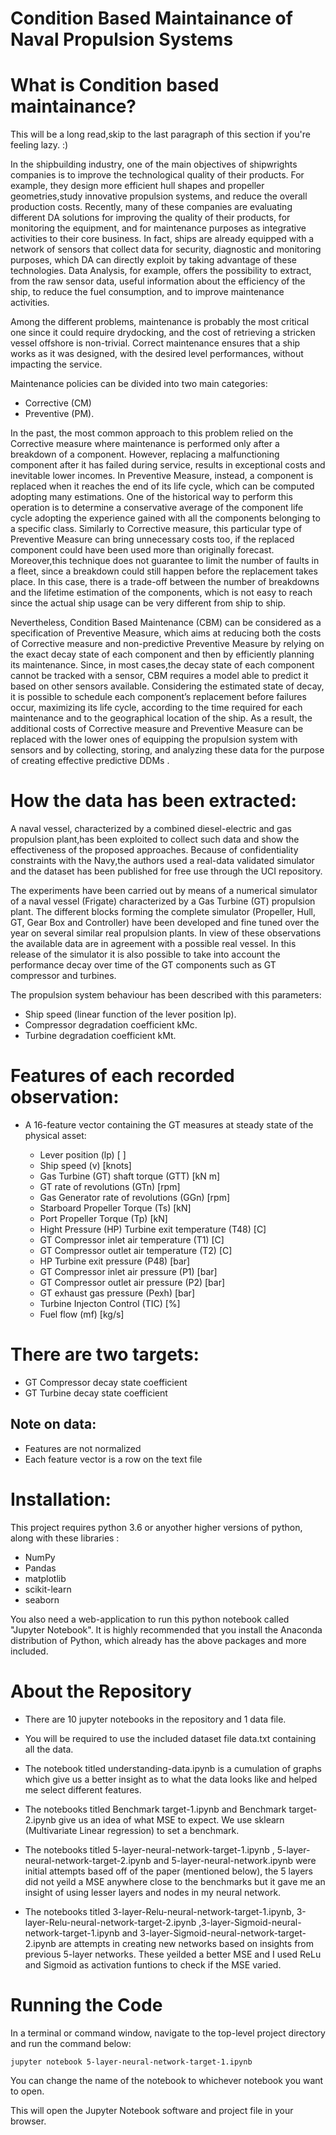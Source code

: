 # Condition Based Maintainance of Naval Propulsion Systems

# What is Condition based maintainance?
This will be a long read,skip to the last paragraph of this section if you're feeling lazy.   :) 

In the shipbuilding industry, one of the main objectives of shipwrights companies is to improve the technological quality of their products. For example, they design more efficient hull shapes and propeller geometries,study innovative propulsion systems, and reduce the overall production costs. Recently, many of these companies are evaluating different DA solutions for improving the quality of their products, for monitoring the equipment, and for maintenance purposes as integrative activities to their core business. In fact, ships are already equipped with a network of sensors that collect data for security, diagnostic and monitoring purposes, which DA can directly exploit
by taking advantage of these technologies. Data Analysis, for example, offers the possibility to extract, from the raw sensor data, useful information about the efficiency of the ship, to reduce the fuel consumption, and to improve maintenance activities. 

Among the different problems, maintenance is probably the most critical one since it could require drydocking, and the cost of retrieving a stricken vessel offshore is non-trivial. Correct maintenance ensures that a ship works as it was designed, with the desired level performances, without impacting the service.

Maintenance policies can be divided into two main categories:
- Corrective (CM)
- Preventive (PM).

In the past, the most common approach to this problem relied on the Corrective measure where maintenance is performed only after a breakdown of a component. However, replacing a malfunctioning component after it has failed during service, results in exceptional costs and inevitable lower incomes. In Preventive Measure, instead, a component is replaced when it reaches the end of its life cycle, which can be computed adopting many estimations. One of the historical way to perform this operation is to determine a conservative average of the component life cycle adopting the experience gained with all the components belonging to a specific class. Similarly to Corrective measure, this particular type of Preventive Measure can bring unnecessary costs too, if the replaced component could have been used more than originally forecast. Moreover,this technique does not guarantee to limit the number of faults in a fleet, since a breakdown could still happen before the replacement takes place. In this case, there is a trade-off between the number of breakdowns and the lifetime
estimation of the components, which is not easy to reach since the actual ship usage can be very different from ship to ship. 

Nevertheless, Condition Based Maintenance (CBM) can be considered as a specification of Preventive Measure, which aims at reducing both the costs of Corrective measure and non-predictive Preventive Measure by relying on the exact decay state of each component and then by efficiently planning its maintenance. Since, in most cases,the decay state of each component cannot be tracked with a sensor, CBM requires a model able to predict it based on other sensors available. Considering the estimated state of decay, it is possible to schedule each component’s replacement before failures occur, maximizing its life cycle, according to the time required for each maintenance and to the geographical location of the ship. As a result, the additional costs of Corrective measure and Preventive Measure can be replaced with the lower ones of equipping the propulsion system with sensors and by collecting, storing, and analyzing these data for the purpose of creating effective predictive DDMs .


# How the data has been extracted:

A naval vessel, characterized by a combined diesel-electric and gas propulsion plant,has been exploited to collect such data and show the effectiveness of the proposed approaches. Because of confidentiality constraints with the Navy,the authors used a real-data validated simulator and the dataset has been published for free use through the UCI repository.

The experiments have been carried out by means of a numerical simulator of a naval vessel (Frigate) characterized by a Gas Turbine (GT) propulsion plant. The different blocks forming the complete simulator (Propeller, Hull, GT, Gear Box and Controller) have been developed and fine tuned over the year on several similar real propulsion plants. In view of these observations the available data are in agreement with a possible real vessel. 
In this release of the simulator it is also possible to take into account the performance decay over time of the GT components such as GT compressor and turbines. 

The propulsion system behaviour has been described with this parameters: 

- Ship speed (linear function of the lever position lp). 
- Compressor degradation coefficient kMc. 
- Turbine degradation coefficient kMt. 


# Features of each recorded observation:

- A 16-feature vector containing the GT measures at steady state of the physical asset:

  -  Lever position (lp) [ ]
  -  Ship speed (v) [knots]
  -  Gas Turbine (GT) shaft torque (GTT) [kN m]
  -  GT rate of revolutions (GTn) [rpm]
  -  Gas Generator rate of revolutions (GGn) [rpm]
  -  Starboard Propeller Torque (Ts) [kN]
  -  Port Propeller Torque (Tp) [kN]
  -  Hight Pressure (HP) Turbine exit temperature (T48) [C]
  -  GT Compressor inlet air temperature (T1) [C]
  -  GT Compressor outlet air temperature (T2) [C]
  -  HP Turbine exit pressure (P48) [bar]
  -  GT Compressor inlet air pressure (P1) [bar]
  -  GT Compressor outlet air pressure (P2) [bar]
  -  GT exhaust gas pressure (Pexh) [bar]
  -  Turbine Injecton Control (TIC) [%]
  -  Fuel flow (mf) [kg/s]

# There are two targets:

- GT Compressor decay state coefficient
- GT Turbine decay state coefficient

## Note on data:
- Features are not normalized
- Each feature vector is a row on the text file

# Installation:

This project requires python 3.6 or anyother higher versions of python, along with these libraries :

- NumPy
- Pandas
- matplotlib
- scikit-learn
- seaborn

You also need a web-application to run this python notebook called "Jupyter Notebook". It is highly recommended that you install the Anaconda distribution of Python, which already has the above packages and more included.

# About the Repository

- There are 10 jupyter notebooks in the repository and 1 data file.

- You will be required to use the included dataset file data.txt containing all the data.

- The notebook titled understanding-data.ipynb is a cumulation of graphs which give us a better insight as to what the data looks like and helped me select different features. 

- The notebooks titled Benchmark target-1.ipynb and Benchmark target-2.ipynb give us an idea of what MSE to expect. We use sklearn (Multivariate Linear regression) to set a benchmark.

- The notebooks titled 5-layer-neural-network-target-1.ipynb , 5-layer-neural-network-target-2.ipynb and 5-layer-neural-network.ipynb were initial attempts based off of the paper (mentioned below), the 5 layers did not yeild a MSE anywhere close to the benchmarks but it gave me an insight of using lesser layers and nodes in my neural network.

- The notebooks titled 3-layer-Relu-neural-network-target-1.ipynb, 3-layer-Relu-neural-network-target-2.ipynb ,3-layer-Sigmoid-neural-network-target-1.ipynb and 3-layer-Sigmoid-neural-network-target-2.ipynb are attempts in creating new networks based on insights from previous 5-layer networks. These yeilded a better MSE and I used ReLu and Sigmoid as activation funtions to check if the MSE varied.  

# Running the Code

In a terminal or command window, navigate to the top-level project directory and run the command below:

	jupyter notebook 5-layer-neural-network-target-1.ipynb

You can change the name of the notebook to whichever notebook you want to open.

This will open the Jupyter Notebook software and project file in your browser.